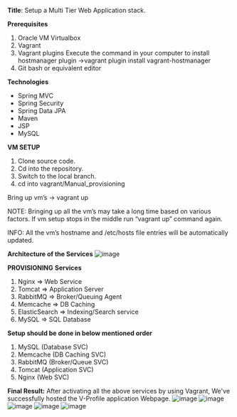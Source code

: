 **Title**: Setup a Multi Tier Web Application stack.

**Prerequisites**
1. Oracle VM Virtualbox
2. Vagrant
3. Vagrant plugins
   Execute the command in your computer to install hostmanager plugin
   ->vagrant plugin install vagrant-hostmanager
4. Git bash or equivalent editor

**Technologies**
- Spring MVC
- Spring Security
- Spring Data JPA
- Maven
- JSP
- MySQL

**VM SETUP**
1. Clone source code.
2. Cd into the repository.
3. Switch to the local branch.
4. cd into vagrant/Manual_provisioning

Bring up vm’s
-> vagrant up

NOTE: Bringing up all the vm’s may take a long time based on various factors.
If vm setup stops in the middle run “vagrant up” command again.

INFO: All the vm’s hostname and /etc/hosts file entries will be automatically updated.

**Architecture of the Services**
![image](https://github.com/user-attachments/assets/0c5057cd-8666-4512-bd1e-abf970bf5082)

**PROVISIONING**
**Services**
1. Nginx => Web Service
2. Tomcat => Application Server
3. RabbitMQ => Broker/Queuing Agent
4. Memcache => DB Caching
5. ElasticSearch => Indexing/Search service
6. MySQL => SQL Database

**Setup should be done in below mentioned order**
1. MySQL (Database SVC)
2. Memcache (DB Caching SVC)
3. RabbitMQ (Broker/Queue SVC)
4. Tomcat (Application SVC)
5. Nginx (Web SVC)

**Final Result:**
After activating all the above services by using Vagrant, We've successfully hosted the V-Profile application Webpage.
![image](https://github.com/user-attachments/assets/90228965-1025-45cd-967d-49638c0e2597)
![image](https://github.com/user-attachments/assets/ec21c7d5-d71a-4ac0-b817-ddfb262bc7f1)
![image](https://github.com/user-attachments/assets/290a89a4-4900-4b8c-8124-e48a3c28e0a1)
![image](https://github.com/user-attachments/assets/57739a79-f17a-49b8-8e50-b76028d9bf51)
![image](https://github.com/user-attachments/assets/81fbe039-f614-4f74-8157-fe429ecc5f33)















  



